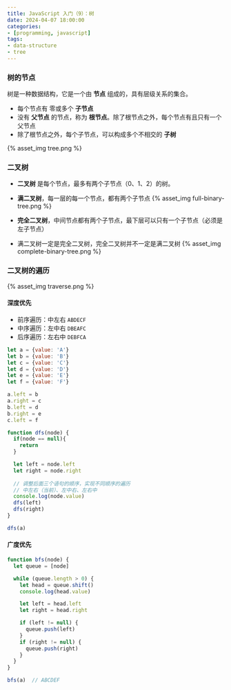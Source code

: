 ```yaml
---
title: JavaScript 入门（9）：树
date: 2024-04-07 18:00:00
categories:
- [programming, javascript]
tags:
- data-structure
- tree
---
```


### 树的节点

树是一种数据结构，它是一个由 **节点** 组成的，具有层级关系的集合。
- 每个节点有 零或多个 **子节点**
- 没有 **父节点** 的节点，称为 **根节点**。除了根节点之外，每个节点有且只有一个父节点
- 除了根节点之外，每个子节点，可以构成多个不相交的 **子树**

{% asset_img tree.png %}

### 二叉树

- **二叉树** 是每个节点，最多有两个子节点（0、1、2）的树。

- **满二叉树**，每一层的每一个节点，都有两个子节点
{% asset_img full-binary-tree.png %}

- **完全二叉树**，中间节点都有两个子节点，最下层可以只有一个子节点（必须是左子节点）
- 满二叉树一定是完全二叉树，完全二叉树并不一定是满二叉树
{% asset_img complete-binary-tree.png %}

### 二叉树的遍历

{% asset_img traverse.png %}

#### 深度优先
- 前序遍历：中左右 `ABDECF`
- 中序遍历：左中右 `DBEAFC`
- 后序遍历：左右中 `DEBFCA`

```javascript
let a = {value: 'A'}
let b = {value: 'B'}
let c = {value: 'C'}
let d = {value: 'D'}
let e = {value: 'E'}
let f = {value: 'F'}

a.left = b
a.right = c
b.left = d
b.right = e
c.left = f
```

```javascript
function dfs(node) {
  if(node == null){
    return
  }

  let left = node.left
  let right = node.right
 
  // 调整后面三个语句的顺序，实现不同顺序的遍历
  // 中左右（当前）、左中右、左右中
  console.log(node.value)
  dfs(left)
  dfs(right)
}

dfs(a)
```

#### 广度优先

```javascript
function bfs(node) {
  let queue = [node]

  while (queue.length > 0) {
    let head = queue.shift()
    console.log(head.value)

    let left = head.left
    let right = head.right

    if (left != null) {
      queue.push(left)
    }
    if (right != null) {
      queue.push(right)
    }
  }
}

bfs(a)  // ABCDEF
```

